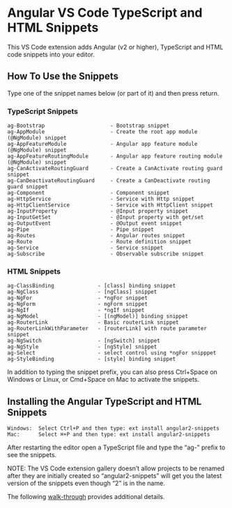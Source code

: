 # Angular VS Code TypeScript and HTML Snippets 

This VS Code extension adds Angular (v2 or higher), TypeScript and HTML code snippets into your editor.

## How To Use the Snippets

Type one of the snippet names below (or part of it) and then press return.

### TypeScript Snippets

```
ag-Bootstrap                     - Bootstrap snippet
ag-AppModule                     - Create the root app module (@NgModule) snippet
ag-AppFeatureModule              - Angular app feature module (@NgModule) snippet
ag-AppFeatureRoutingModule       - Angular app feature routing module (@NgModule) snippet
ag-CanActivateRoutingGuard       - Create a CanActivate routing guard snippet
ag-CanDeactivateRoutingGuard     - Create a CanDeactivate routing guard snippet
ag-Component                     - Component snippet
ag-HttpService                   - Service with Http snippet
ag-HttpClientService             - Service with HttpClient snippet
ag-InputProperty                 - @Input property snippet
ag-InputGetSet                   - @Input property with get/set
ag-OutputEvent                   - @Output event snippet
ag-Pipe                          - Pipe snippet
ag-Routes                        - Angular routes snippet
ag-Route                         - Route definition snippet
ag-Service                       - Service snippet
ag-Subscribe                     - Observable subscribe snippet

```

### HTML Snippets

```
ag-ClassBinding              - [class] binding snippet
ag-NgClass                   - [ngClass] snippet
ag-NgFor                     - *ngFor snippet
ag-NgForm                    - ngForm snippet
ag-NgIf                      - *ngIf snippet
ag-NgModel                   - [(ngModel)] binding snippet
ag-RouterLink                - Basic routerLink snippet
ag-RouterLinkWithParameter   - [routerLink] with route parameter snippet
ag-NgSwitch                  - [ngSwitch] snippet
ag-NgStyle                   - [ngStyle] snippet
ag-Select                    - select control using *ngFor snipppet
ag-StyleBinding              - [style] binding snippet

```

In addition to typing the snippet prefix, you can also press Ctrl+Space on Windows or Linux, or Cmd+Space on Mac to activate the snippets.

## Installing the Angular TypeScript and HTML Snippets

```
Windows:  Select Ctrl+P and then type: ext install angular2-snippets
Mac:      Select ⌘+P and then type: ext install angular2-snippets 
```

After restarting the editor open a TypeScript file and type the “ag-” prefix to see the snippets.

NOTE: The VS Code extension gallery doesn’t allow projects to be renamed after they are initially created so “angular2-snippets” will get you the latest version of the snippets even though “2” is in the name.

The following [walk-through](https://code.visualstudio.com/docs/editor/extension-gallery) provides additional details.

